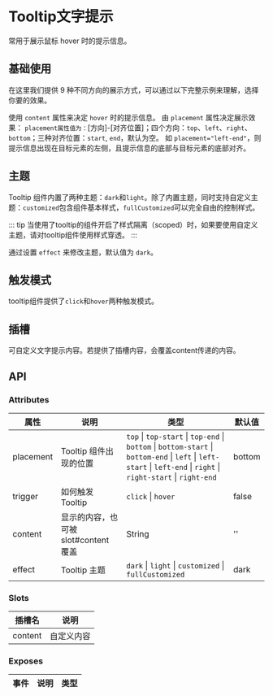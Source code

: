 
# Tooltip文字提示

常用于展示鼠标 hover 时的提示信息。

## 基础使用

在这里我们提供 9 种不同方向的展示方式，可以通过以下完整示例来理解，选择你要的效果。

使用 `content` 属性来决定 `hover` 时的提示信息。 由 `placement` 属性决定展示效果： `placement属性值为：`[方向]-[对齐位置]；四个方向：`top`、`left`、`right`、`bottom`；三种对齐位置：`start`, `end`，默认为空。 如 `placement="left-end"`，则提示信息出现在目标元素的左侧，且提示信息的底部与目标元素的底部对齐。

<demo src="./demos/basic.vue"></demo>

## 主题

Tooltip 组件内置了两种主题：`dark`和`light`。除了内置主题，同时支持自定义主题：`customized`包含组件基本样式，`fullCustomized`可以完全自由的控制样式。

::: tip
当使用了tooltip的组件开启了样式隔离（scoped）时，如果要使用自定义主题，请对tooltip组件使用样式穿透。
:::

通过设置 `effect` 来修改主题，默认值为 `dark`。
<demo src="./demos/topic.vue"></demo>

## 触发模式

tooltip组件提供了`click`和`hover`两种触发模式。
<demo src="./demos/trigger.vue"></demo>

## 插槽

可自定义文字提示内容。若提供了插槽内容，会覆盖content传递的内容。

<demo src="./demos/slot.vue"></demo>

## API

### Attributes

| 属性     | 说明               | 类型                             | 默认值  |
| -------- | ------------------ | -------------------------------- | ------- |
| placement | Tooltip 组件出现的位置 | `top` \| `top-start` \| `top-end` \| `bottom` \| `bottom-start` \| `bottom-end` \| `left` \| `left-start` \| `left-end` \| `right` \| `right-start` \| `right-end` | bottom |
| trigger | 如何触发 Tooltip | `click` \| `hover` |   false   |
| content | 显示的内容，也可被 slot#content 覆盖 | String | '' |
| effect | Tooltip 主题 | `dark` \| `light` \| `customized` \| `fullCustomized`| dark |

### Slots

| 插槽名  | 说明             |
| ----- | ---------------- |
| content | 自定义内容 |

### Exposes

| 事件  | 说明             | 类型                  |
| ----- | ---------------- | --------------------- |
